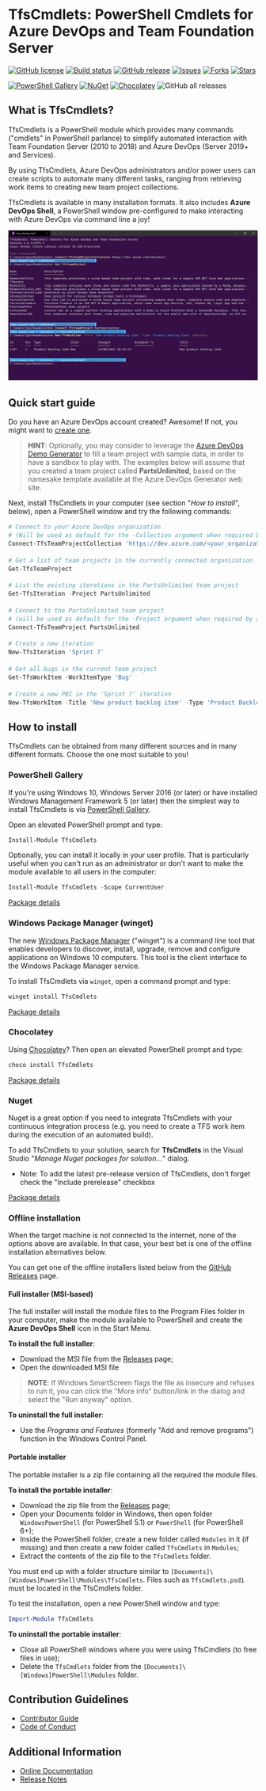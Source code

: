 # TfsCmdlets: PowerShell Cmdlets for Azure DevOps and Team Foundation Server

[![GitHub license](https://img.shields.io/badge/license-MIT-blue.svg)](https://raw.githubusercontent.com/igoravl/tfscmdlets/master/LICENSE.md) [![Build status](https://github.com/igoravl/TfsCmdlets/actions/workflows/main.yml/badge.svg?label=Build)](https://github.com/igoravl/TfsCmdlets/actions/workflows/main.yml) [![GitHub release](https://img.shields.io/github/release/igoravl/tfscmdlets.svg)](https://github.com/igoravl/tfscmdlets/releases) [![Issues](https://img.shields.io/github/issues/igoravl/tfscmdlets.svg)](https://github.com/igoravl/tfscmdlets/issues) [![Forks](https://img.shields.io/github/forks/igoravl/tfscmdlets.svg)](https://github.com/igoravl/tfscmdlets/forks) [![Stars](https://img.shields.io/github/stars/igoravl/tfscmdlets.svg)](https://github.com/igoravl/tfscmdlets/stargazers)

[![PowerShell Gallery](https://img.shields.io/powershellgallery/dt/tfscmdlets?label=PSGallery)](https://www.powershellgallery.com/packages/TfsCmdlets) [![NuGet](https://img.shields.io/nuget/dt/TfsCmdlets.svg?label=Nuget)](https://nuget.org/packages/tfscmdlets) [![Chocolatey](https://img.shields.io/chocolatey/dt/TfsCmdlets.svg?label=Chocolatey)](https://chocolatey.org/packages/tfscmdlets) ![GitHub all releases](https://img.shields.io/github/downloads/igoravl/tfscmdlets/total?label=GitHub)

## What is TfsCmdlets?

TfsCmdlets is a PowerShell module which provides many commands ("cmdlets" in PowerShell parlance) to simplify automated interaction with Team Foundation Server (2010 to 2018) and Azure DevOps (Server 2019+ and Services).

By using TfsCmdlets, Azure DevOps administrators and/or power users can create scripts to automate many different tasks, ranging from retrieving work items to creating new team project collections.

TfsCmdlets is available in many installation formats. It also includes **Azure DevOps Shell**, a PowerShell window pre-configured to make interacting with Azure DevOps via command line a joy!

![Azure DevOps Shell](src/assets/TfsShell.png)

## Quick start guide

Do you have an Azure DevOps account created? Awesome! If not, you might want to [create one](https://azure.microsoft.com/en-us/services/devops/).

> **HINT**: Optionally, you may consider to leverage the [Azure DevOps Demo Generator](https://azuredevopsdemogenerator.azurewebsites.net/) to fill a team project with sample data, in order to have a sandbox to play with. The examples below will assume that you created a team project called **PartsUnlimited**, based on the namesake template available at the Azure DevOps Generator web site.

Next, install TfsCmdlets in your computer (see section "_How to install_", below), open a PowerShell window and try the following commands:

```PowerShell
# Connect to your Azure DevOps organization
# (Will be used as default for the -Collection argument when required by a cmdlet)
Connect-TfsTeamProjectCollection 'https://dev.azure.com/<your_organization_name>'

# Get a list of team projects in the currently connected organization
Get-TfsTeamProject

# List the existing iterations in the PartsUnlimited team project
Get-TfsIteration -Project PartsUnlimited

# Connect to the PartsUnlimited team project
# (will be used as default for the -Project argument when required by a cmdlet)
Connect-TfsTeamProject PartsUnlimited

# Create a new iteration
New-TfsIteration 'Sprint 7'

# Get all bugs in the current team project
Get-TfsWorkItem -WorkItemType 'Bug'

# Create a new PBI in the 'Sprint 7' iteration
New-TfsWorkItem -Title 'New product backlog item' -Type 'Product Backlog Item' -Iteration 'Sprint 7'
```

## How to install

TfsCmdlets can be obtained from many different sources and in many different formats. Choose the one most suitable to you!

### PowerShell Gallery

If you're using Windows 10, Windows Server 2016 (or later) or have installed Windows Management Framework 5 (or later) then the simplest way to install TfsCmdlets is via [PowerShell Gallery](https://www.powershellgallery.com/).

Open an elevated PowerShell prompt and type:

```PowerShell
Install-Module TfsCmdlets
```

Optionally, you can install it locally in your user profile. That is particularly useful when you can't run as an administrator or don't want to make the module available to all users in the computer:

```PowerShell
Install-Module TfsCmdlets -Scope CurrentUser
```

[Package details](https://www.powershellgallery.com/packages/TfsCmdlets/)

### Windows Package Manager (winget)

The new [Windows Package Manager](https://github.com/microsoft/winget-cli) ("winget") is a command line tool that enables developers to discover, install, upgrade, remove and configure applications on Windows 10 computers. This tool is the client interface to the Windows Package Manager service.

To install TfsCmdlets via `winget`, open a command prompt and type:

```PowerShell
winget install TfsCmdlets
```

[Package details](https://github.com/microsoft/winget-pkgs/tree/master/manifests/i/Igoravl/TfsCmdlets/)

### Chocolatey

Using [Chocolatey](https://www.chocolatey.org/)? Then open an elevated PowerShell prompt and type:

```PowerShell
choco install TfsCmdlets
```

[Package details](https://community.chocolatey.org/packages/TfsCmdlets/)

### Nuget

Nuget is a great option if you need to integrate TfsCmdlets with your continuous integration process (e.g. you need to create a TFS work item during the execution of an automated build).

To add TfsCmdlets to your solution, search for **TfsCmdlets** in the Visual Studio "_Manage Nuget packages for solution..._" dialog.

- Note: To add the latest pre-release version of TfsCmdlets, don't forget check the "Include prerelease" checkbox

[Package details](https://www.nuget.org/packages/tfscmdlets)

### Offline installation

When the target machine is not connected to the internet, none of the options above are available. In that case, your best bet is one of the offline installation alternatives below.

You can get one of the offline installers listed below from the [GitHub Releases](https://github.com/igoravl/tfscmdlets/releases) page.

#### Full installer (MSI-based)

The full installer will install the module files to the Program Files folder in your computer, make the module available to PowerShell and create the **Azure DevOps Shell** icon in the Start Menu.

**To install the full installer**:

- Download the MSI file from the [Releases](https://github.com/igoravl/tfscmdlets/releases) page;
- Open the downloaded MSI file

> **NOTE**: If Windows SmartScreen flags the file as insecure and refuses to run it, you can click the "More info" button/link in the dialog and select the "Run anyway" option.

**To uninstall the full installer**:

- Use the _Programs and Features_ (formerly "Add and remove programs") function in the Windows Control Panel.

#### Portable installer

The portable installer is a zip file containing all the required the module files.

**To install the portable installer**:

- Download the zip file from the [Releases](https://github.com/igoravl/tfscmdlets/releases) page;
- Open your Documents folder in Windows, then open folder `WindowsPowerShell` (for PowerShell 5.1) or `PowerShell` (for PowerShell 6+);
- Inside the PowerShell folder, create a new folder called `Modules` in it (if missing) and then create a new folder called `TfsCmdlets` in `Modules`;
- Extract the contents of the zip file to the `TfsCmdlets` folder.

You must end up with a folder structure similar to `[Documents]\[Windows]PowerShell\Modules\TfsCmdlets`. Files such as `TfsCmdlets.psd1` must be located in the TfsCmdlets folder.

To test the installation, open a new PowerShell window and type:

```PowerShell
Import-Module TfsCmdlets
```

**To uninstall the portable installer**:

- Close all PowerShell windows where you were using TfsCmdlets (to free files in use);
- Delete the `TfsCmdlets` folder from the `[Documents]\[Windows]PowerShell\Modules` folder.

## Contribution Guidelines

- [Contributor Guide](CONTRIBUTING.md)
- [Code of Conduct](CODE_OF_CONDUCT.md)

## Additional Information

- [Online Documentation](https://tfscmdlets.dev/)
- [Release Notes](https://github.com/igoravl/TfsCmdlets/blob/master/RELEASENOTES.md)

